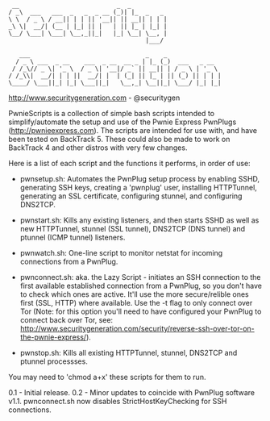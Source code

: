 ```
 __                           _  _          
/ _\  ___   ___  _   _  _ __ (_)| |_  _   _ 
\ \  / _ \ / __|| | | || '__|| || __|| | | |
_\ \|  __/| (__ | |_| || |   | || |_ | |_| |
\__/ \___| \___| \__,_||_|   |_| \__| \__, |
                                      |___/ 

   ___                                _    _               
  / _ \ ___  _ __    ___  _ __  __ _ | |_ (_)  ___   _ __  
 / /_\// _ \| '_ \  / _ \| '__|/ _` || __|| | / _ \ | '_ \ 
/ /_\\|  __/| | | ||  __/| |  | (_| || |_ | || (_) || | | |
\____/ \___||_| |_| \___||_|   \__,_| \__||_| \___/ |_| |_|
```

http://www.securitygeneration.com - @securitygen

PwnieScripts is a collection of simple bash scripts intended to simplify/automate the setup and use of the Pwnie Express PwnPlugs (http://pwnieexpress.com). The scripts are intended for use with, and have been tested on BackTrack 5. These could also be made to work on BackTrack 4 and other distros with very few changes.

Here is a list of each script and the functions it performs, in order of use:

- pwnsetup.sh: Automates the PwnPlug setup process by enabling SSHD, generating SSH keys, creating a 'pwnplug' user, installing HTTPTunnel, generating an SSL certificate, configuring stunnel, and configuring DNS2TCP.

- pwnstart.sh: Kills any existing listeners, and then starts SSHD as well as new HTTPTunnel, stunnel (SSL tunnel), DNS2TCP (DNS tunnel) and ptunnel (ICMP tunnel) listeners.

- pwnwatch.sh: One-line script to monitor netstat for incoming connections from a PwnPlug.

- pwnconnect.sh: aka. the Lazy Script - initiates an SSH connection to the first available established connection from a PwnPlug, so you don't have to check which ones are active. It'll use the more secure/relible ones first (SSL, HTTP) where available. Use the -t flag to only connect over Tor (Note: for this option you'll need to have configured your PwnPlug to connect back over Tor, see: http://www.securitygeneration.com/security/reverse-ssh-over-tor-on-the-pwnie-express/).

- pwnstop.sh: Kills all existing HTTPTunnel, stunnel, DNS2TCP and ptunnel processses.

You may need to 'chmod a+x' these scripts for them to run.

<Changelog>

0.1 - 	Initial release.
0.2 -	Minor updates to coincide with PwnPlug software v1.1. 
	pwnconnect.sh now disables StrictHostKeyChecking for SSH connections.
